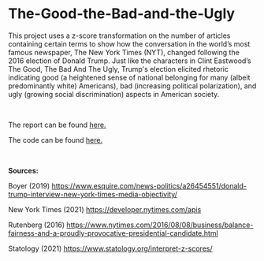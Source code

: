 # The-Good-the-Bad-and-the-Ugly
This project uses a z-score transformation on the number of articles containing certain terms to show how the conversation in the world’s most famous newspaper, The New York Times (NYT), changed following the 2016 election of Donald Trump. Just like the characters in Clint Eastwood’s The Good, The Bad And The Ugly, Trump's election elicited rhetoric indicating good (a heightened sense of national belonging for many (albeit predominantly white) Americans), bad (increasing political polarization), and ugly (growing social discrimination) aspects in American society.

<br/>

The report can be found [here.](The-Good-the-Bad-and-the-Ugly.md)

The code can be found [here.](The-Good-the-Bad-and-the-Ugly.Rmd)

<br/>

**Sources:**

Boyer (2019) https://www.esquire.com/news-politics/a26454551/donald-trump-interview-new-york-times-media-objectivity/

New York Times (2021) https://developer.nytimes.com/apis

Rutenberg (2016) https://www.nytimes.com/2016/08/08/business/balance-fairness-and-a-proudly-provocative-presidential-candidate.html

Statology (2021) https://www.statology.org/interpret-z-scores/
